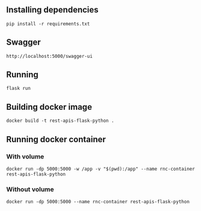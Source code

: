## Installing dependencies

`pip install -r requirements.txt`

## Swagger

`http://localhost:5000/swagger-ui`

## Running

`flask run`

## Building docker image

`docker build -t rest-apis-flask-python .`

## Running docker container

### With volume

`docker run -dp 5000:5000 -w /app -v "$(pwd):/app" --name rnc-container rest-apis-flask-python`

### Without volume

`docker run -dp 5000:5000 --name rnc-container rest-apis-flask-python`
